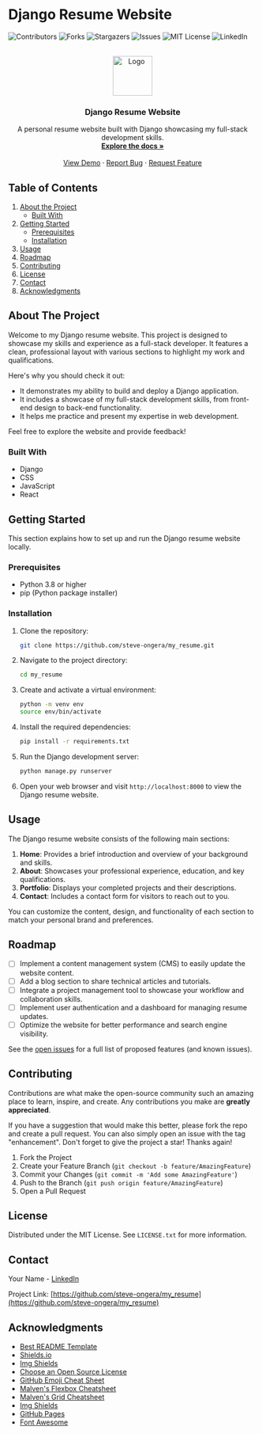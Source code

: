 # Django Resume Website

![Contributors][contributors-shield] ![Forks][forks-shield] ![Stargazers][stars-shield] ![Issues][issues-shield] ![MIT License][license-shield] ![LinkedIn][linkedin-shield]

<br />
<div align="center">
  <a href="https://github.com/steve-ongera/my_resume">
    <img src="https://avatars.githubusercontent.com/u/109411930?s=400&u=43310da2de7c3c3e2dc5e7a0cbd288940435dd2c&v=4" alt="Logo" width="80" height="80">
  </a>

  <h3 align="center">Django Resume Website</h3>

  <p align="center">
    A personal resume website built with Django showcasing my full-stack development skills.
    <br />
    <a href="https://github.com/steve-ongera/my_resume"><strong>Explore the docs »</strong></a>
    <br />
    <br />
    <a href="https://my-resume-c4o8.onrender.com/">View Demo</a>
    ·
    <a href="https://github.com/steve-ongera/my_resume/issues/new?labels=bug&template=bug-report---.md">Report Bug</a>
    ·
    <a href="https://github.com/steve-ongera/my_resume/issues/new?labels=enhancement&template=feature-request---.md">Request Feature</a>
  </p>
</div>

## Table of Contents

1. [About the Project](#about-the-project)
   - [Built With](#built-with)
2. [Getting Started](#getting-started)
   - [Prerequisites](#prerequisites)
   - [Installation](#installation)
3. [Usage](#usage)
4. [Roadmap](#roadmap)
5. [Contributing](#contributing)
6. [License](#license)
7. [Contact](#contact)
8. [Acknowledgments](#acknowledgments)

## About The Project

Welcome to my Django resume website. This project is designed to showcase my skills and experience as a full-stack developer. It features a clean, professional layout with various sections to highlight my work and qualifications.

Here's why you should check it out:

- It demonstrates my ability to build and deploy a Django application.
- It includes a showcase of my full-stack development skills, from front-end design to back-end functionality.
- It helps me practice and present my expertise in web development.

Feel free to explore the website and provide feedback!

### Built With

- Django
- CSS
- JavaScript
- React

## Getting Started

This section explains how to set up and run the Django resume website locally.

### Prerequisites

- Python 3.8 or higher
- pip (Python package installer)

### Installation

1. Clone the repository:

   ```sh
   git clone https://github.com/steve-ongera/my_resume.git
   ```

2. Navigate to the project directory:

   ```sh
   cd my_resume
   ```

3. Create and activate a virtual environment:

   ```sh
   python -m venv env
   source env/bin/activate
   ```

4. Install the required dependencies:

   ```sh
   pip install -r requirements.txt
   ```

5. Run the Django development server:

   ```sh
   python manage.py runserver
   ```

6. Open your web browser and visit `http://localhost:8000` to view the Django resume website.

## Usage

The Django resume website consists of the following main sections:

1. **Home**: Provides a brief introduction and overview of your background and skills.
2. **About**: Showcases your professional experience, education, and key qualifications.
3. **Portfolio**: Displays your completed projects and their descriptions.
4. **Contact**: Includes a contact form for visitors to reach out to you.

You can customize the content, design, and functionality of each section to match your personal brand and preferences.

## Roadmap

- [ ] Implement a content management system (CMS) to easily update the website content.
- [ ] Add a blog section to share technical articles and tutorials.
- [ ] Integrate a project management tool to showcase your workflow and collaboration skills.
- [ ] Implement user authentication and a dashboard for managing resume updates.
- [ ] Optimize the website for better performance and search engine visibility.

See the [open issues](https://github.com/steve-ongera/my_resume/issues) for a full list of proposed features (and known issues).

## Contributing

Contributions are what make the open-source community such an amazing place to learn, inspire, and create. Any contributions you make are **greatly appreciated**.

If you have a suggestion that would make this better, please fork the repo and create a pull request. You can also simply open an issue with the tag "enhancement".
Don't forget to give the project a star! Thanks again!

1. Fork the Project
2. Create your Feature Branch (`git checkout -b feature/AmazingFeature`)
3. Commit your Changes (`git commit -m 'Add some AmazingFeature'`)
4. Push to the Branch (`git push origin feature/AmazingFeature`)
5. Open a Pull Request

## License

Distributed under the MIT License. See `LICENSE.txt` for more information.

## Contact

Your Name - [LinkedIn](https://linkedin.com/in/steve-ongera)

Project Link: [https://github.com/steve-ongera/my_resume](https://github.com/steve-ongera/my_resume)

## Acknowledgments

- [Best README Template](https://github.com/othneildrew/Best-README-Template)
- [Shields.io](https://shields.io)
- [Img Shields](https://img.shields.io)
- [Choose an Open Source License](https://choosealicense.com)
- [GitHub Emoji Cheat Sheet](https://www.webpagefx.com/tools/emoji-cheat-sheet)
- [Malven's Flexbox Cheatsheet](https://flexbox.malven.co/)
- [Malven's Grid Cheatsheet](https://grid.malven.co/)
- [Img Shields](https://img.shields.io/)
- [GitHub Pages](https://pages.github.com)
- [Font Awesome](https://fontawesome.com)

[contributors-shield]: https://img.shields.io/github/contributors/steve-ongera/my_resume.svg?style=for-the-badge
[forks-shield]: https://img.shields.io/github/forks/steve-ongera/my_resume.svg?style=for-the-badge
[stars-shield]: https://img.shields.io/github/stars/steve-ongera/my_resume.svg?style=for-the-badge
[issues-shield]: https://img.shields.io/github/issues/steve-ongera/my_resume.svg?style=for-the-badge
[license-shield]: https://img.shields.io/github/license/steve-ongera/my_resume.svg?style=for-the-badge
[linkedin-shield]: https://img.shields.io/badge/-LinkedIn-black.svg?style=for-the-badge&logo=linkedin&colorB=555